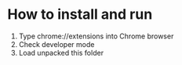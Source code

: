 # How to install and run
1. Type chrome://extensions into Chrome browser
2. Check developer mode
3. Load unpacked this folder